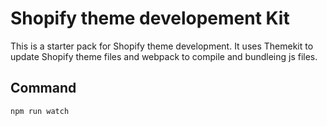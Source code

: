 # Shopify theme developement Kit
This is a starter pack for Shopify theme development. It uses Themekit to update Shopify theme files and webpack to compile and bundleing js files.

## Command

```
npm run watch
```